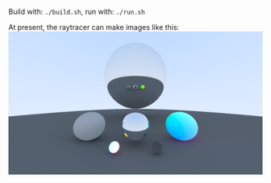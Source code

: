 Build with: ```./build.sh```, run with: ```./run.sh```

At present, the raytracer can make images like this:
![alt text](./raytraced.png?raw=true)
